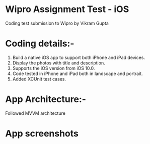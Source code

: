 # Wipro Assignment Test - iOS
Coding test submission to Wipro by Vikram Gupta

# Coding details:-
1. Build a native iOS app to support both iPhone and iPad devices.
2. Display the photos with title and description.
3. Supports the iOS version from iOS 10.0.
4. Code tested in iPhone and iPad both in landscape and portrait. 
5. Added XCUnit test cases.

# App Architecture:-
Followed MVVM architecture

# App screenshots
